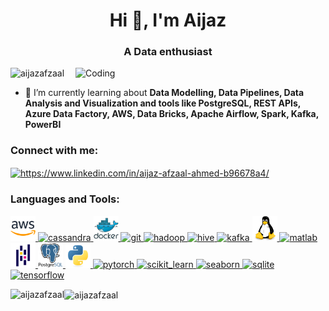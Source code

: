 <!--<p align="center"> <img src="https://storage.googleapis.com/gweb-cloudblog-publish/original_images/DataAnalytics.gif" alt="banner" width="500" height="200" > </p>-->

<h1 align="center">Hi 👋, I'm Aijaz</h1>
<h3 align="center">A Data enthusiast</h3>
<img align="right" alt="Coding" width="400"src="https://media4.giphy.com/media/v1.Y2lkPTc5MGI3NjExMDBiMGM1NWNmNTNiNmYwZjhhNTRiYTBlYTJiZjY1MGE3NGFjY2E3MiZjdD1n/qgQUggAC3Pfv687qPC/giphy.gif">



<p align="left"> <img src="https://komarev.com/ghpvc/?username=aijazafzaal&label=Profile%20views&color=0e75b6&style=flat" alt="aijazafzaal" /> </p>

- 🌱 I’m currently learning about **Data Modelling, Data Pipelines, Data Analysis and Visualization and tools like PostgreSQL, REST APIs, Azure Data Factory, AWS, Data Bricks, Apache Airflow, Spark, Kafka, PowerBI**

<h3 align="left">Connect with me:</h3>
<p align="left">
<a href="https://linkedin.com/in/https://www.linkedin.com/in/aijaz-afzaal-ahmed-b96678a4/" target="blank"><img align="center" src="https://raw.githubusercontent.com/rahuldkjain/github-profile-readme-generator/master/src/images/icons/Social/linked-in-alt.svg" alt="https://www.linkedin.com/in/aijaz-afzaal-ahmed-b96678a4/" height="30" width="40" /></a>
</p>

<h3 align="left">Languages and Tools:</h3>
<p align="left"> <a href="https://aws.amazon.com" target="_blank" rel="noreferrer"> <img src="https://raw.githubusercontent.com/devicons/devicon/master/icons/amazonwebservices/amazonwebservices-original-wordmark.svg" alt="aws" width="40" height="40"/> </a> <a href="https://cassandra.apache.org/" target="_blank" rel="noreferrer"> <img src="https://www.vectorlogo.zone/logos/apache_cassandra/apache_cassandra-icon.svg" alt="cassandra" width="40" height="40"/> </a> <a href="https://www.docker.com/" target="_blank" rel="noreferrer"> <img src="https://raw.githubusercontent.com/devicons/devicon/master/icons/docker/docker-original-wordmark.svg" alt="docker" width="40" height="40"/> </a> <a href="https://git-scm.com/" target="_blank" rel="noreferrer"> <img src="https://www.vectorlogo.zone/logos/git-scm/git-scm-icon.svg" alt="git" width="40" height="40"/> </a> <a href="https://hadoop.apache.org/" target="_blank" rel="noreferrer"> <img src="https://www.vectorlogo.zone/logos/apache_hadoop/apache_hadoop-icon.svg" alt="hadoop" width="40" height="40"/> </a> <a href="https://hive.apache.org/" target="_blank" rel="noreferrer"> <img src="https://www.vectorlogo.zone/logos/apache_hive/apache_hive-icon.svg" alt="hive" width="40" height="40"/> </a> <a href="https://kafka.apache.org/" target="_blank" rel="noreferrer"> <img src="https://www.vectorlogo.zone/logos/apache_kafka/apache_kafka-icon.svg" alt="kafka" width="40" height="40"/> </a> <a href="https://www.linux.org/" target="_blank" rel="noreferrer"> <img src="https://raw.githubusercontent.com/devicons/devicon/master/icons/linux/linux-original.svg" alt="linux" width="40" height="40"/> </a> <a href="https://www.mathworks.com/" target="_blank" rel="noreferrer"> <img src="https://upload.wikimedia.org/wikipedia/commons/2/21/Matlab_Logo.png" alt="matlab" width="40" height="40"/> </a> <a href="https://pandas.pydata.org/" target="_blank" rel="noreferrer"> <img src="https://raw.githubusercontent.com/devicons/devicon/2ae2a900d2f041da66e950e4d48052658d850630/icons/pandas/pandas-original.svg" alt="pandas" width="40" height="40"/> </a> <a href="https://www.postgresql.org" target="_blank" rel="noreferrer"> <img src="https://raw.githubusercontent.com/devicons/devicon/master/icons/postgresql/postgresql-original-wordmark.svg" alt="postgresql" width="40" height="40"/> </a> <a href="https://www.python.org" target="_blank" rel="noreferrer"> <img src="https://raw.githubusercontent.com/devicons/devicon/master/icons/python/python-original.svg" alt="python" width="40" height="40"/> </a> <a href="https://pytorch.org/" target="_blank" rel="noreferrer"> <img src="https://www.vectorlogo.zone/logos/pytorch/pytorch-icon.svg" alt="pytorch" width="40" height="40"/> </a> <a href="https://scikit-learn.org/" target="_blank" rel="noreferrer"> <img src="https://upload.wikimedia.org/wikipedia/commons/0/05/Scikit_learn_logo_small.svg" alt="scikit_learn" width="40" height="40"/> </a> <a href="https://seaborn.pydata.org/" target="_blank" rel="noreferrer"> <img src="https://seaborn.pydata.org/_images/logo-mark-lightbg.svg" alt="seaborn" width="40" height="40"/> </a> <a href="https://www.sqlite.org/" target="_blank" rel="noreferrer"> <img src="https://www.vectorlogo.zone/logos/sqlite/sqlite-icon.svg" alt="sqlite" width="40" height="40"/> </a> <a href="https://www.tensorflow.org" target="_blank" rel="noreferrer"> <img src="https://www.vectorlogo.zone/logos/tensorflow/tensorflow-icon.svg" alt="tensorflow" width="40" height="40"/> </a> </p>

<p><img align="left" src="https://github-readme-stats.vercel.app/api/top-langs?username=aijazafzaal&show_icons=true&locale=en&layout=compact" alt="aijazafzaal" /></p>

<!--<p>&nbsp;<img align="center" src="https://github-readme-stats.vercel.app/api?username=aijazafzaal&show_icons=true&locale=en" alt="aijazafzaal" /></p>-->

<p><img align="center" src="https://github-readme-streak-stats.herokuapp.com/?user=aijazafzaal&" alt="aijazafzaal" /></p>
